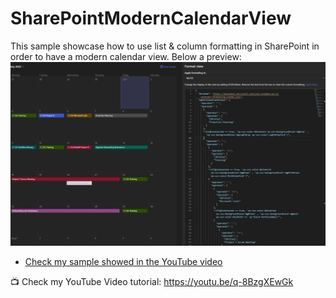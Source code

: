 # SharePointModernCalendarView
This sample showcase how to use list &amp; column formatting in SharePoint in order to have a modern calendar view.
Below a preview:
![Preview](./Preview.png)

* [Check my sample showed in the YouTube video](./sample.json)

📺 Check my YouTube Video tutorial:
https://youtu.be/q-8BzgXEwGk